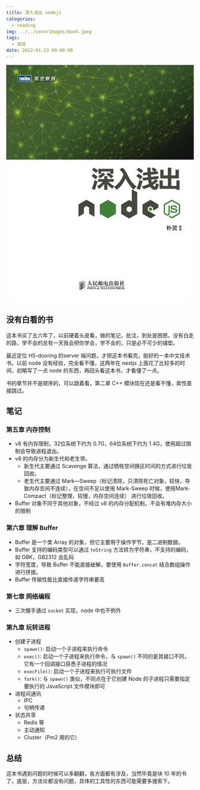 ```yaml
---
title: 深入浅出 nodejs
categories:
  - reading
img: ../../coverImages/book.jpeg
tags:
  - 阅读
date: 2022-01-23 09:00:00
---
```


![nodejs](/images/2022/01/23/nodejs.jpeg)

## 没有白看的书
这本书买了五六年了，以前硬着头皮看，做的笔记，批注，到处是困惑，没有白走的路，学不会的总有一天我会把你学会，学不会的，只是必不可少的铺垫。

最近定位 H5-dooring 的server 端问题，才把这本书看完，挺好的一本中文技术书。以前 node 没有经验，完全看不懂，这两年在 nestjs 上面花了比较多的时间，初略写了一点 node 的东西，再回头看这本书，才看懂了一点。

书的章节并不是顺序的，可以跳着看，第二章 C++ 模块现在还是看不懂，索性直接跳过。

## 笔记

### 第五章 内存控制

* v8 有内存限制，32位系统下约为 0.7G，64位系统下约为 1.4G，使用超过限制会导致进程退出。
* v8 的内存分为新生代和老生带。
    * 新生代主要通过 Scavenge 算法，通过牺牲空间换区时间的方式进行垃圾回收。
    * 老生代主要通过 Mark—Sweep（标记清除，只清除死亡对象，较快，导致内存空间不连续），在空间不足以使用 Mark-Sweep 时候，使用Mark-Compact（标记整理，较慢，内存空间连续） 进行垃圾回收。
* Buffer 对象不同于其他对象，不经过 v8 的内存分配机制，不会有堆内存大小的限制

### 第六章 理解 Buffer

* Buffer 是一个类 Array 的对象，但它主要用于操作字节，是二进制数据。
* Buffer 支持的编码类型可以通过 `toString` 方法转为字符串，不支持的编码，如 GBK，GB2312 会乱码
* 字符宽度，导致 Buffer 不能直接破解，要使用 `Buffer.concat` 结合数组操作进行拼接。
* Buffer 传输性能比直接传递字符串要高


### 第七章 网络编程

* 三次握手通过 `socket` 实现，node 中也不例外


### 第九章 玩转进程

* 创建子进程
    * `spawn()`: 启动一个子进程来执行命令
    * `exec()`: 启动一个子进程来执行命令，与 `spawn()` 不同的是其接口不同，它有一个回调接口获悉子进程的情况
    * `execFile()`: 启动一个子进程来执行可执行文件
    * `fork()`: 与 `spawn()` 类似，不同点在于它创建 Node 的子进程只需要指定要执行的 JavaScript 文件模块即可
* 进程间通讯
    * IPC
    * 句柄传递
* 状态共享
    * Redis 等
    * 主动通知
    * Cluster（Pm2 用的它）

## 总结
这本书遇到问题的时候可以多翻翻，各方面都有涉及，当然毕竟是块 10 年的书了，底层，方法论都没有问题，具体的工具性的东西可能需要多搜索下。